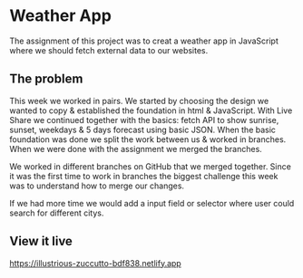 # Weather App
The assignment of this project was to creat a weather app in JavaScript where we should fetch external data to our websites.

## The problem
This week we worked in pairs. We started by choosing the design we wanted to copy & established the foundation in html & JavaScript. 
With Live Share we continued together with the basics: fetch API to show sunrise, sunset, weekdays & 5 days forecast using basic JSON. When the basic foundation was done we split the work between us & worked in branches. When we were done with the assignment we merged the branches.

We worked in different branches on GitHub that we merged together. Since it was the first time to work in branches the biggest challenge this week was to understand how to merge our changes.

If we had more time we would add a input field or selector where user could search for different citys.

## View it live
https://illustrious-zuccutto-bdf838.netlify.app

